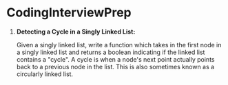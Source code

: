 # CodingInterviewPrep

   1. **Detecting a Cycle in a Singly Linked List:**
  
      Given a singly linked list, write a function which takes in the first node in a singly linked list and returns a boolean indicating if the linked list contains a "cycle".
      A cycle is when a node's next point actually points back to a previous node in the list. This is also sometimes known as a circularly linked list.
